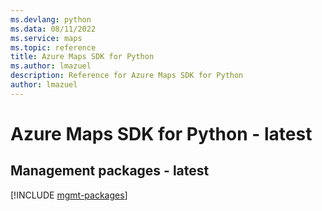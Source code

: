 ```yaml
---
ms.devlang: python
ms.data: 08/11/2022
ms.service: maps
ms.topic: reference
title: Azure Maps SDK for Python
ms.author: lmazuel
description: Reference for Azure Maps SDK for Python
author: lmazuel
---
```

# Azure Maps SDK for Python - latest

## Management packages - latest
[!INCLUDE [mgmt-packages](maps-mgmt-index.md)]